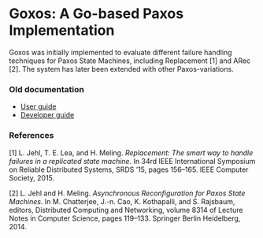 # Goxos: A Go-based Paxos Implementation

Goxos was initially implemented to evaluate different failure handling
techniques for Paxos State Machines, including Replacement [1] and ARec [2].
The system has later been extended with other Paxos-variations.

### Old documentation

* [User guide](misc/doc/USERGUIDE.md)
* [Developer guide](misc/doc/DEVGUIDE.md)

### References

[1] L. Jehl, T. E. Lea, and H. Meling. _Replacement: The smart way to handle
failures in a replicated state machine._ In 34rd IEEE International Symposium
on Reliable Distributed Systems, SRDS ’15, pages 156–165. IEEE Computer
Society, 2015.

[2] L. Jehl and H. Meling. _Asynchronous Reconfiguration for Paxos State
Machines._ In M. Chatterjee, J.-n. Cao, K. Kothapalli, and S. Rajsbaum,
editors, Distributed Computing and Networking, volume 8314 of Lecture Notes in
Computer Science, pages 119–133. Springer Berlin Heidelberg, 2014.
